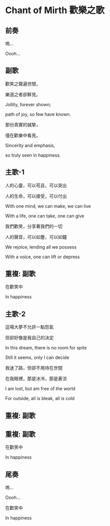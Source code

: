 # Chant of Mirth 歡樂之歌

## 前奏

嗚...

Oooh...

## 副歌

歡笑之聲遍世間，

樂道之者卻鮮見。

Jollity, forever shown;

path of joy, so few have known.



那份真實的誠摯，

僅在歡樂中看見。

Sincerity and emphasis,

so truly seen in happiness.

## 主歌-1

人的心靈，可以苟且，可以突出

人的生命，可以接受，可以付出

With one mind, we can make, we can live

With a life, one can take, one can give



我們歡笑，分享著我們的一切

人的聲音，可以如塵，可以如鐘

We rejoice, lending all we possess

With a voice, one can lift or depress

## 重複: 副歌

在歡笑中

In happiness

## 主歌-2

這場大夢不允許一點怨氣

但卻好像是我自己的決定

In this dream, there is no room for spite

Still it seems, only I can decide



我迷了路，但卻不用待在世間

在我眼裡，那是冰冷，那是蒼涼

I am lost, but am free of the world

For outside, all is bleak, all is cold

## 重複: 副歌

## 重複: 副歌

在歡笑中

In happiness

## 尾奏

嗚...

Oooh...

在歡笑中

In happiness

